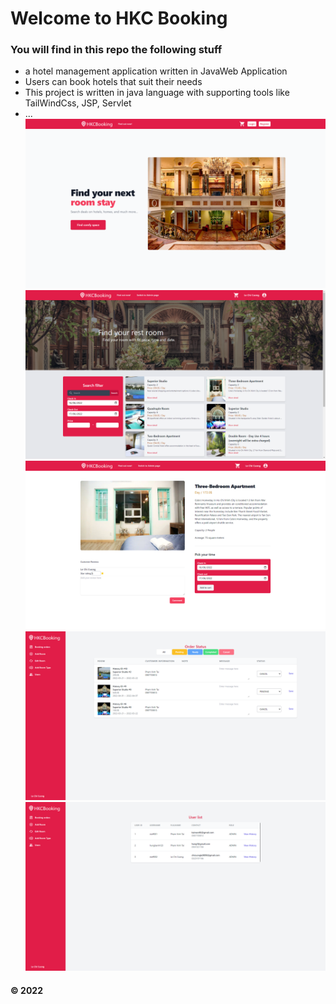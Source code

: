 
# Welcome to HKC Booking

### You will find in this repo the following stuff

-  a hotel management application written in JavaWeb Application
-  Users can book hotels that suit their needs
-  This project is written in java language with supporting tools like TailWindCss, JSP, Servlet
-  ...
![Screenshot](Screenshot%20(13).png)
![Screenshot](Screenshot%20(14).png)
![Screenshot](Screenshot%20(15).png)
![Screenshot](Screenshot%20(16).png)
![Screenshot](Screenshot%20(17).png)
#### © 2022 
